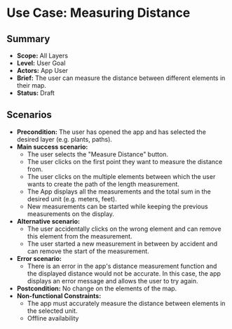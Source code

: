 # Use Case: Measuring Distance

## Summary

- **Scope:** All Layers
- **Level:** User Goal
- **Actors:** App User
- **Brief:** The user can measure the distance between different elements in their map.
- **Status:** Draft

## Scenarios

- **Precondition:**
  The user has opened the app and has selected the desired layer (e.g. plants, paths).
- **Main success scenario:**
  - The user selects the "Measure Distance" button.
  - The user clicks on the first point they want to measure the distance from.
  - The user clicks on the multiple elements between which the user wants to create the path of the length measurement.
  - The App displays all the measurements and the total sum in the desired unit (e.g. meters, feet).
  - New measurements can be started while keeping the previous measurements on the display.
- **Alternative scenario:**
  - The user accidentally clicks on the wrong element and can remove this element from the measurement.
  - The user started a new measurement in between by accident and can remove the start of the measurement.
- **Error scenario:**
  - There is an error in the app's distance measurement function and the displayed distance would not be accurate.
    In this case, the app displays an error message and allows the user to try again.
- **Postcondition:**
  No change on the elements of the map.
- **Non-functional Constraints:**
  - The app must accurately measure the distance between elements in the selected unit.
  - Offline availability
